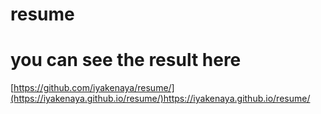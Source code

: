 # resume

# you can see the result here
[https://github.com/iyakenaya/resume/](https://iyakenaya.github.io/resume/)https://iyakenaya.github.io/resume/
